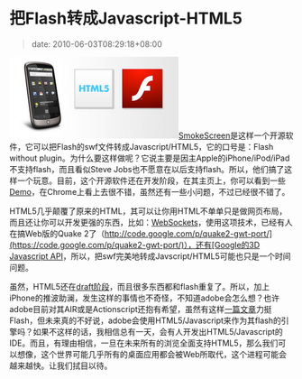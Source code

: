 # 把Flash转成Javascript-HTML5
>date: 2010-06-03T08:29:18+08:00


![](/assets/images/splash-html5-flash.jpg)[SmokeScreen](http://smokescreen.us/)是这样一个开源软件，它可以把Flash的swf文件转成Javascript/HTML5，它的口号是：Flash without plugin。为什么要这样做呢？它说主要是因主Apple的iPhone/iPod/iPad不支持flash，而且看似Steve Jobs也不愿意在以后支持flash。所以，他们搞了这样一个玩意。目前，这个开源软件还在开发阶段，在其主页上，你可以看到一些[Demo](http://smokescreen.us/demo/)，在Chrome上看上去很不错，虽然还有一些小问题，不过已经很不错了。


HTML5几乎颠覆了原来的HTML，其可以让你用HTML不单单只是做网页布局，而且还让你可以开发更强的东西，比如：[WebSockets](http://dev.w3.org/html5/websockets/)，使用这项技术，已经有人在搞Web版的Quake 2了（[http://code.google.com/p/quake2-gwt-port/](https://code.google.com/p/quake2-gwt-port/)），还有[Google的3D Javascript API](https://coolshell.cn/articles/599.html)，所以，把swf完美地转成Javscript/HTML5可能也只是一个时间问题。


虽然，HTML5还在[draft阶段](http://dev.w3.org/html5/spec/Overview.html)，而且很多东西都和flash重复了。所以，加上iPhone的推波助澜，发生这样的事情也不奇怪，不知道adobe会怎么想？也许adobe目前对其AIR或是Actionscript还抱有希望，虽然有这样[一篇文章](http://infoworld.com/d/developer-world/html5-vs-flash-the-case-flash-721)力挺Flash，但未来真的不好说，adobe会使用HTML5/Javascript来作为其flash的引擎吗？如果不这样的话，我相信总有一天，会有人开发出HTML5/Javascript的IDE。而且，有理由相信，一旦在未来所有的浏览全面支持HTML5，那么我们可以想像，这个世界可能几乎所有的桌面应用都会被Web所取代，这个进程可能会越来越快。让我们拭目以待。


